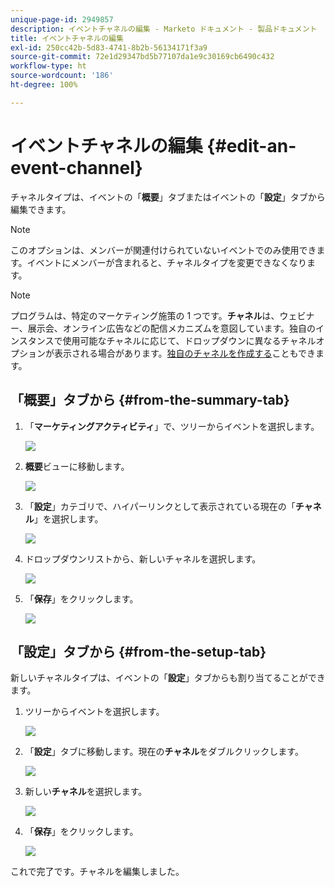 ```yaml
---
unique-page-id: 2949857
description: イベントチャネルの編集 - Marketo ドキュメント - 製品ドキュメント
title: イベントチャネルの編集
exl-id: 250cc42b-5d83-4741-8b2b-56134171f3a9
source-git-commit: 72e1d29347bd5b77107da1e9c30169cb6490c432
workflow-type: ht
source-wordcount: '186'
ht-degree: 100%

---
```


# イベントチャネルの編集 {#edit-an-event-channel}

チャネルタイプは、イベントの「**概要**」タブまたはイベントの「**設定**」タブから編集できます。

>[!NOTE]
>
>このオプションは、メンバーが関連付けられていないイベントでのみ使用できます。イベントにメンバーが含まれると、チャネルタイプを変更できなくなります。

>[!NOTE]
>
>プログラムは、特定のマーケティング施策の 1 つです。**チャネル**&#x200B;は、ウェビナー、展示会、オンライン広告などの配信メカニズムを意図しています。独自のインスタンスで使用可能なチャネルに応じて、ドロップダウンに異なるチャネルオプションが表示される場合があります。[独自のチャネルを作成する](/help/marketo/product-docs/administration/tags/create-a-program-channel.md)こともできます。

## 「概要」タブから {#from-the-summary-tab}

1. 「**マーケティングアクティビティ**」で、ツリーからイベントを選択します。

   ![](assets/eventprogramseelct.png)

1. **概要**&#x200B;ビューに移動します。

   ![](assets/eventprogramsummary.png)

1. 「**設定**」カテゴリで、ハイパーリンクとして表示されている現在の「**チャネル**」を選択します。

   ![](assets/channeltypeevent.png)

1. ドロップダウンリストから、新しいチャネルを選択します。

   ![](assets/tradeshowchange.png)

1. 「**保存**」をクリックします。

   ![](assets/2017-06-13-09-35-53.png)

## 「設定」タブから {#from-the-setup-tab}

新しいチャネルタイプは、イベントの「**設定**」タブからも割り当てることができます。

1. ツリーからイベントを選択します。

   ![](assets/eventprogramseelct.png)

1. 「**設定**」タブに移動します。現在の&#x200B;**チャネル**&#x200B;をダブルクリックします。

   ![](assets/setuptabchangechannel.png)

1. 新しい&#x200B;**チャネル**&#x200B;を選択します。

   ![](assets/tradeshowchange.png)

1. 「**保存**」をクリックします。

   ![](assets/2017-06-13-09-35-53.png)

これで完了です。チャネルを編集しました。
